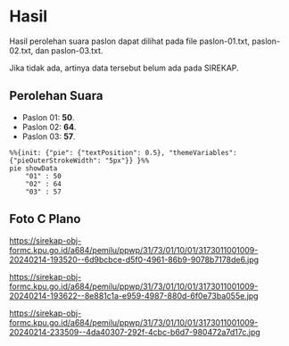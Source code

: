# Hasil

Hasil perolehan suara paslon dapat dilihat pada file paslon-01.txt, paslon-02.txt, dan paslon-03.txt.

Jika tidak ada, artinya data tersebut belum ada pada SIREKAP.

## Perolehan Suara

 * Paslon 01: **50**.
 * Paslon 02: **64**.
 * Paslon 03: **57**.

```mermaid
%%{init: {"pie": {"textPosition": 0.5}, "themeVariables": {"pieOuterStrokeWidth": "5px"}} }%%
pie showData
    "01" : 50
    "02" : 64
    "03" : 57
```
## Foto C Plano

https://sirekap-obj-formc.kpu.go.id/a684/pemilu/ppwp/31/73/01/10/01/3173011001009-20240214-193520--6d9bcbce-d5f0-4961-86b9-9078b7178de6.jpg

https://sirekap-obj-formc.kpu.go.id/a684/pemilu/ppwp/31/73/01/10/01/3173011001009-20240214-193622--8e881c1a-e959-4987-880d-6f0e73ba055e.jpg

https://sirekap-obj-formc.kpu.go.id/a684/pemilu/ppwp/31/73/01/10/01/3173011001009-20240214-233509--4da40307-292f-4cbc-b6d7-980472a7d17c.jpg
